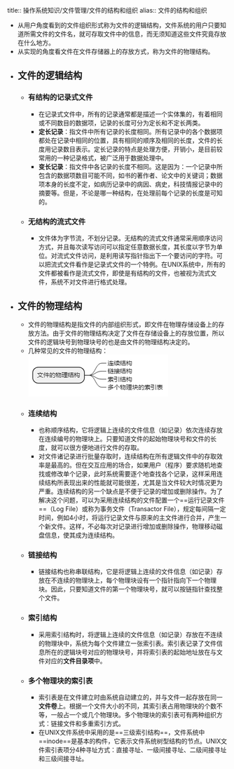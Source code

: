 title:: 操作系统知识/文件管理/文件的结构和组织
alias:: 文件的结构和组织

- 从用户角度看到的文件组织形式称为文件的逻辑结构，文件系统的用户只要知道所需文件的文件名，就可存取文件中的信息，而无须知道这些文件究竟存放在什么地方。
- 从实现的角度看文件在文件存储器上的存放方式，称为文件的物理结构。
- ## 文件的逻辑结构
	- ### 有结构的记录式文件
		- 在记录式文件中，所有的记录通常都是描述一个实体集的，有着相同或不同数目的数据项，记录的长度可分为定长和不定长两类。
		- **定长记录**：指文件中所有记录的长度相同。所有记录中的各个数据项都处在记录中相同的位置，具有相同的顺序及相同的长度，文件的长度用记录数目表示。定长记录的特点是处理方便，开销小，是目前较常用的一种记录格式，被广泛用于数据处理中。
		- **变长记录**：指文件中各记录的长度不相同。这是因为：一个记录中所包含的数据项数目可能不同，如书的著作者、论文中的关键词；数据项本身的长度不定，如病历记录中的病因、病史，科技情报记录中的摘要等。但是，不论是哪一种结构，在处理前每个记录的长度是可知的。
	- ### 无结构的流式文件
		- 文件体为字节流，不划分记录。无结构的流式文件通常采用顺序访问方式，并且每次读写访问可以指定任意数据长度，其长度以字节为单位。对流式文件访问，是利用读写指针指出下一个要访问的字符。可以把流式文件看作是记录式文件的一个特例。在UNIX系统中，所有的文件都被看作是流式文件，即使是有结构的文件，也被视为流式文件，系统不对文件进行格式处理。
- ## 文件的物理结构
	- 文件的物理结构是指文件的内部组织形式，即文件在物理存储设备上的存放方法。由于文件的物理结构决定了文件在存储设备上的存放位置，所以文件的逻辑块号到物理块号的也是由文件的物理结构决定的。
	- 几种常见的文件的物理结构：
	  ![image.png](../assets/image_1648979383826_0.png)
	- ### 连续结构
		- 也称顺序结构，它将逻辑上连续的文件信息（如记录）依次连续存放在连续编号的物理块上。只要知道文件的起始物理块号和文件的长度，就可以很方便地进行文件的存取。
		- 对文件诸记录进行批量存取时，连续结构在所有逻辑文件中的存取效率是最高的。但在交互应用的场合，如果用户（程序）要求随机地查找或修改单个记录，此时系统需要逐个地查找各个记录，这样采用连续结构所表现出来的性能就可能很差，尤其是当文件较大时情况更为严重。连续结构的另一个缺点是不便于记录的增加或删除操作。为了解决这个问题，可以为采用连续结构的文件配置一个==运行记录文件==（Log File）或称为事务文件（Transactor File），规定每间隔一定时间，例如4小时，将运行记录文件与原来的主文件进行合并，产生一个新文件。这样，不必每次对记录进行增加或删除操作，物理移动磁盘信息，使其成为连续结构。
	- ### 链接结构
		- 链接结构也称串联结构，它是将逻辑上连续的文件信息（如记录）存放在不连续的物理块上，每个物理块设有一个指针指向下一个物理块。因此，只要知道文件的第一个物理块号，就可以按链指针查找整个文件。
	- ### 索引结构
		- 采用索引结构时，将逻辑上连续的文件信息（如记录）存放在不连续的物理块中，系统为每个文件建立一张索引表。索引表记录了文件信息所在的逻辑块号对应的物理块号，并将索引表的起始地址放在与文件对应的**文件目录项**中。
	- ### 多个物理块的索引表
		- 索引表是在文件建立时由系统自动建立的，并与文件一起存放在同一**文件卷**上。根据一个文件大小的不同，其索引表占用物理块的个数不等，一般占一个或几个物理块。多个物理块的索引表可有两种组织方式：链接文件和多重索引方式。
		- 在UNIX文件系统中采用的是==三级索引结构==，文件系统中==inode==是基本的构件，它表示文件系统树型结构的节点。UNIX文件索引表项分4种寻址方式：直接寻址、一级间接寻址、二级间接寻址和三级间接寻址。